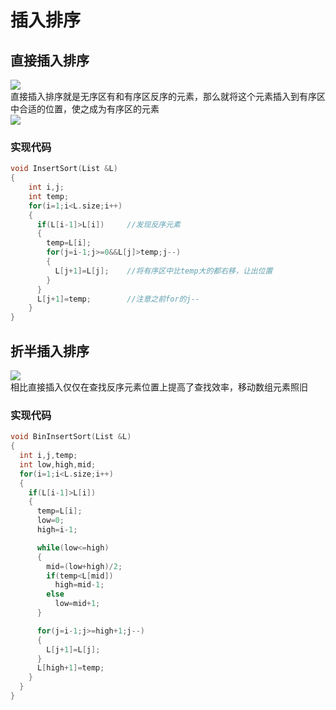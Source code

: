 # 插入排序
## 直接插入排序
![](https://img2018.cnblogs.com/blog/1475571/201908/1475571-20190815204657643-1362081037.png)<br>
直接插入排序就是无序区有和有序区反序的元素，那么就将这个元素插入到有序区中合适的位置，使之成为有序区的元素<br>
![](https://img2018.cnblogs.com/blog/1475571/201908/1475571-20190815204529830-1630116127.png)<br>
### 实现代码
```cpp
void InsertSort(List &L)
{
    int i,j;
    int temp;
    for(i=1;i<L.size;i++)
    {
      if(L[i-1]>L[i])     //发现反序元素
      {
        temp=L[i];        
        for(j=i-1;j>=0&&L[j]>temp;j--)
        {
          L[j+1]=L[j];    //将有序区中比temp大的都右移，让出位置
        }
      }
      L[j+1]=temp;        //注意之前for的j--
    }
}
```

## 折半插入排序
![](https://img2018.cnblogs.com/blog/1475571/201908/1475571-20190815205421177-1703010007.png)<br>
相比直接插入仅仅在查找反序元素位置上提高了查找效率，移动数组元素照旧
### 实现代码
```cpp
void BinInsertSort(List &L)
{
  int i,j,temp;
  int low,high,mid;
  for(i=1;i<L.size;i++)
  {
    if(L[i-1]>L[i])
    {
      temp=L[i];
      low=0;
      high=i-1;

      while(low<=high)
      {
        mid=(low+high)/2;
        if(temp<L[mid])
          high=mid-1;
        else
          low=mid+1;
      }

      for(j=i-1;j>=high+1;j--)
      {
        L[j+1]=L[j];
      }
      L[high+1]=temp;
    }
  }
}
```
